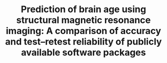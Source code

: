 ---
title: "Prediction of brain age using structural magnetic resonance imaging: A comparison of accuracy and test–retest reliability of publicly available software packages"
authors:
- Ruben
- Jonas
- Pontus

doi: "https://doi.org/10.1002/hbm.26502"

# Schedule page publish date (NOT publication's date).
publishDate: "2023-09-16"

# Publication type.
# Accepts a single type but formatted as a YAML list (for Hugo requirements).
# Enter a publication type from the CSL standard.
publication_types: ["article-journal"]

# Publication name and optional abbreviated publication name.
publication: "Hman Brain Mapping"


tags:
- publication
featured: false

# links:
# - name: ""
#   url: ""
url_pdf: https://onlinelibrary.wiley.com/doi/full/10.1002/hbm.26502
---